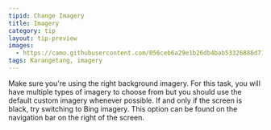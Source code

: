 ```yaml
---
tipid: Change Imagery
title: Imagery
category: tip
layout: tip-preview
images:
  - https://camo.githubusercontent.com/056ceb6a29e1b26db4bab53326886d71ff70df30/68747470733a2f2f636c6f75642e67697468756275736572636f6e74656e742e636f6d2f6173736574732f393635373937312f363336303133302f62643363303838652d626334352d313165342d396565342d3431343130376530373739622e676966
tags: Karangetang, imagery
---
```


Make sure you're using the right background imagery. For this task, you will have multiple types of imagery to choose from but you should use the default custom imagery whenever possible. If and only if the screen is black, try switching to Bing imagery. This option can be found on the navigation bar on the right of the screen.
